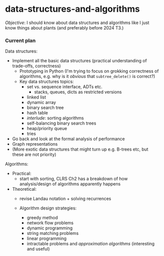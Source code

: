 # data-structures-and-algorithms

_Objective_: I should know about data structures and algorithms like I just know things about plants (and preferably before 2024 T3.)

### Current plan

Data structures:
- Implement all the basic data structures (practical understanding of trade-offs, correctness)
    - Prototyping in Python (I'm trying to focus on grokking correctness of algorithms, e.g. why is it _obvious_ that `subtree_delete()` is correct?)
    - Key data structures topics:
        - set vs. sequence interface, ADTs etc.
            - stacks, queues, dicts as restricted versions
        - linked list
        - dynamic array
        - binary search tree
        - hash table
        - _interlude_: sorting algorithms
        - self-balancing binary search trees
        - heap/priority queue
        - tries
- Go back and look at the formal analysis of performance
- Graph representations
- (More exotic data structures that might turn up e.g. B-trees etc, but these are not priority)


Algorithms:
- Practical:
    - start with sorting, CLRS Ch2 has a breakdown of how analysis/design of algorithms apparently happens
- Theoretical:
    - revise Landau notation + solving recurrences

    - Algorithm design strategies:
        - greedy method
        - network flow problems
        - dynamic programming
        - string matching problems
        - linear programming
        - intractable problems and _approximation algorithms_ (interesting and useful)

